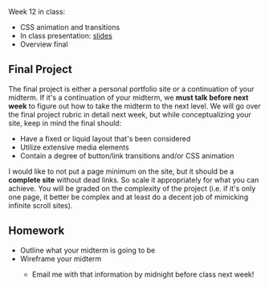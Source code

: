Week 12 in class:
<ul>
<li>CSS animation and transitions</li>
<li>In class presentation: <a href="https://docs.google.com/presentation/d/1_SnmvLORQ5aQz-GdFD3nMIeESL0aSAH_Xqz0ao37rk4/edit#slide=id.p">slides</a></li>
<li>Overview final</li>
</ul>

<h2>Final Project</h2>
The final project is either a personal portfolio site or a continuation of your midterm. If it's a continuation of your midterm, we <b>must talk before next week</b> to figure out how to take the midterm to the next level. We will go over the final project rubric in detail next week, but while conceptualizing your site, keep in mind the final should:
<ul>
<li>Have a fixed or liquid layout that's been considered</li>
<li>Utilize extensive media elements</li>
<li>Contain a degree of button/link transitions and/or CSS animation</li>
</ul>
I would like to not put a page minimum on the site, but it should be a <b>complete site</b> without dead links. So scale it appropriately for what you can achieve. You will be graded on the complexity of the project (i.e. if it's only one page, it better be complex and at least do a decent job of mimicking infinite scroll sites). 
<h2>Homework</h2>
<ul>
<li>Outline what your midterm is going to be</li>
<li>Wireframe your midterm</li>
<ul>
<li>Email me with that information by midnight before class next week!</li>
</ul>

</ul>
